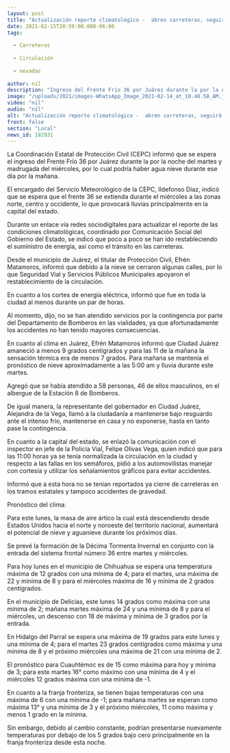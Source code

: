 ```yaml
---
layout: post
title: "Actualización reporte climatológico -  abren carreteras, seguirá el ambiente frío"
date: 2021-02-15T20:59:00.000-06:00
tags:
  
  - Carreteras
  
  - Circulación
  
  - nevadas
  
author: nil
description: "Ingreso del Frente Frío 36 por Juárez durante la por la noche del martes y madrugada del miércoles mantiene posibilidades de aguanieve en Juárez y en la capital con lluvias; atienden albergues de Juárez a 58 personas"
image: "/uploads/2021/images-WhatsApp_Image_2021-02-14_at_10.48.58_AM.jpeg"
video: "nil"
audio: "nil"
alt: "Actualización reporte climatológico -  abren carreteras, seguirá el ambiente frío"
front: false
section: "Local"
news_id: 182931
---
```


La Coordinación Estatal de Protección Civil (CEPC) informó que se espera el ingreso del Frente Frío 36 por Juárez durante la por la noche del martes y madrugada del miércoles, por lo cual podría haber agua nieve durante ese día por la mañana.

El encargado del Servicio Meteorológico de la CEPC, Ildefonso Díaz, indicó que se espera que el frente 36 se extienda durante el miércoles a las zonas norte, centro y occidente, lo que provocará lluvias principalmente en la capital del estado.

Durante un enlace vía redes sociodigitales para actualizar el reporte de las condiciones climatológicas, coordinado por Comunicación Social del Gobierno del Estado, se indicó que poco a poco se han ido restableciendo el suministro de energía, así como el tránsito en las carreteras.

Desde el municipio de Juárez, el titular de Protección Civil, Efrén Matamoros, informó que debido a la nieve se cerraron algunas calles, por lo que Seguridad Vial y Servicios Públicos Municipales apoyaron el restablecimiento de la circulación.

En cuanto a los cortes de energía eléctrica, informó que fue en toda la ciudad al menos durante un par de horas.

Al momento, dijo, no se han atendido servicios por la contingencia por parte del Departamento de Bomberos en las vialidades, ya que afortunadamente los accidentes no han tenido mayores consecuencias.

En cuanto al clima en Juárez, Efrén Matamoros informó que Ciudad Juárez amaneció a menos 9 grados centígrados y para las 11 de la mañana la sensación térmica era de menos 7 grados. Para mañana se mantenía el pronóstico de nieve aproximadamente a las 5:00 am y lluvia durante este martes.

Agregó que se había atendido a 58 personas, 46 de ellos masculinos, en el albergue de la Estación 8 de Bomberos.

De igual manera, la representante del gobernador en Ciudad Juárez, Alejandra de la Vega, llamó a la ciudadanía a mantenerse bajo resguardo ante el intenso frío, mantenerse en casa y  no exponerse, hasta en tanto pase la contingencia.

En cuanto a la capital del estado, se enlazó la comunicación con el inspector en jefe de la Policía Vial, Felipe Olivas Vega, quien indicó que para las 11:00 horas ya se tenía normalizada la circulación en la ciudad y respecto a las fallas en los semáforos, pidió a los automovilistas manejar con cortesía y utilizar los señalamientos gráficos para evitar accidentes.

Informó que a esta hora no se tenían reportados ya cierre de carreteras en los tramos estatales y tampoco accidentes de gravedad.

Pronóstico del clima:

Para este lunes, la masa de aire ártico la cual está descendiendo desde Estados Unidos hacia el norte y noroeste del territorio nacional, aumentará el potencial de nieve y aguanieve durante los próximos días.

Se prevé la formación de la Décima Tormenta Invernal en conjunto con la entrada del sistema frontal número 36 entre martes y miércoles.

Para hoy lunes en el municipio de Chihuahua se espera una temperatura máxima de 12 grados con una mínima de 4; para el martes, una máxima de 22 y mínima de 8 y para el miércoles máxima de 16 y mínima de 2 grados centígrados.

En el municipio de Delicias, este lunes 14 grados como máxima con una mínima de 2; mañana martes máxima de 24 y una mínima de 8 y para el miércoles, un descenso con 18 de máxima y mínima de 3 grados por la entrada.

En Hidalgo del Parral se espera una máxima de 19 grados para este lunes y una mínima de 4; para el martes 23 grados centígrados como máxima y una mínima de 8 y el próximo miércoles una máxima de 21 con una mínima de 2.

El pronóstico para Cuauhtémoc es de 15 como máxima para hoy y mínima de 3; para este martes  16° como máximo con una mínima de 4 y el miércoles 12 grados máxima con una mínima de -1.

En cuanto a la franja fronteriza, se tienen bajas temperaturas con una máxima de 6 con una mínima de -1; para mañana martes se esperan como máxima 13°  y una mínima de 3 y el próximo miércoles, 11 como máxima y menos 1 grado en la mínima.

Sin embargo, debido al cambio constante, podrían presentarse nuevamente temperaturas por debajo de los 5 grados bajo cero principalmente en la franja fronteriza desde esta noche.